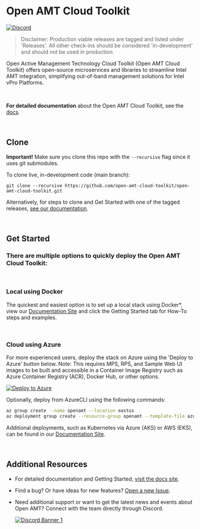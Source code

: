 # Open AMT Cloud Toolkit
  
[![Discord](https://img.shields.io/discord/1063200098680582154?style=for-the-badge&label=Discord&logo=discord&logoColor=white&labelColor=%235865F2&link=https%3A%2F%2Fdiscord.gg%2FDKHeUNEWVH)](https://discord.gg/DKHeUNEWVH)

> Disclaimer: Production viable releases are tagged and listed under 'Releases'. All other check-ins should be considered 'in-development' and should not be used in production

Open Active Management Technology Cloud Toolkit (Open AMT Cloud Toolkit) offers open-source microservices and libraries to streamline Intel AMT integration, simplifying out-of-band management solutions for Intel vPro Platforms.

<br>

**For detailed documentation** about the Open AMT Cloud Toolkit, see the [docs](https://open-amt-cloud-toolkit.github.io/docs).

<br>

## Clone

**Important!** Make sure you clone this repo with the `--recursive` flag since it uses git submodules.

To clone live, in-development code (main branch):

```
git clone --recursive https://github.com/open-amt-cloud-toolkit/open-amt-cloud-toolkit.git
```

Alternatively, for steps to clone and Get Started with one of the tagged releases, [see our documentation](https://open-amt-cloud-toolkit.github.io/docs).

<br>

## Get Started

### There are multiple options to quickly deploy the Open AMT Cloud Toolkit:

<br>

### Local using Docker
The quickest and easiest option is to set up a local stack using Docker*, view our [Documentation Site](https://open-amt-cloud-toolkit.github.io/docs/) and click the Getting Started tab for How-To steps and examples.

<br>

### Cloud using Azure
For more experienced users, deploy the stack on Azure using the 'Deploy to Azure' button below. Note: This requires MPS, RPS, and Sample Web UI images to be built and accessible in a Container Image Registry such as Azure Container Registry (ACR), Docker Hub, or other options.

[![Deploy to Azure](https://aka.ms/deploytoazurebutton)](https://portal.azure.com/#create/Microsoft.Template/uri/https%3A%2F%2Fraw.githubusercontent.com%2Fopen-amt-cloud-toolkit%2Fopen-amt-cloud-toolkit%2Fv2.5.0%2FazureDeploy.json)

Optionally, deploy from AzureCLI using the following commands:

``` bash
az group create --name openamt --location eastus
az deployment group create --resource-group openamt --template-file azureDeploy.json
```

Additional deployments, such as Kubernetes via Azure (AKS) or AWS (EKS), can be found in our [Documentation Site](https://open-amt-cloud-toolkit.github.io/docs/).

<br>

## Additional Resources

- For detailed documentation and Getting Started, [visit the docs site](https://open-amt-cloud-toolkit.github.io/docs).

- Find a bug? Or have ideas for new features? [Open a new Issue](https://github.com/open-amt-cloud-toolkit/open-amt-cloud-toolkit/issues).

- Need additional support or want to get the latest news and events about Open AMT? Connect with the team directly through Discord.

    [![Discord Banner 1](https://discordapp.com/api/guilds/1063200098680582154/widget.png?style=banner2)](https://discord.gg/DKHeUNEWVH)
